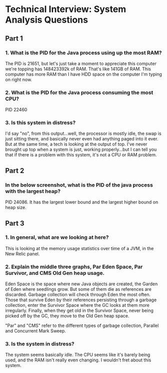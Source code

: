 # Technical Interview: System Analysis Questions

## Part 1

### 1. What is the PID for the Java process using up the most RAM?

The PID is 21651, but let's just take a moment to appreciate this computer we're topping has 148423392k of RAM. That's like 141GB of RAM. This computer has more RAM than I have HDD space on the computer I'm typing on right now.

### 2. What is the PID for the Java process consuming the most CPU?

PID 22460

### 3. Is this system in distress?

I'd say "no", from this output...well, the processor is mostly idle, the swap is just sitting there, and basically never even had anything paged into it ever. But at the same time, a tech is looking at the output of top. I've never brought up top when a system is just, working properly...but I can tell you that if there is a problem with this system, it's not a CPU or RAM problem.

## Part 2

### In the below screenshot, what is the PID of the java process with the largest heap?

PID 24086. It has the largest lower bound and the largest higher bound on heap size.

## Part 3

### 1. In general, what are we looking at here?

This is looking at the memory usage statistics over time of a JVM, in the New Relic panel.

### 2. Explain the middle three graphs, Par Eden Space, Par Survivor, and CMS Old Gen heap usage.

Eden Space is the space where new Java objects are created, the Garden of Eden where seedlings grow. But some of them die as references are discarded. Garbage collection will check through Eden the most often. Those that survive Eden by their references persisting through a garbage collection, enter the Survivor Space where the GC looks at them more irregularly. Finally, when they get old in the Survivor Space, never being picked off by the GC, they move to the Old Gen heap space.

"Par" and "CMS" refer to the different types of garbage collection, Parallel and Concurrent Mark Sweep. 

### 3. Is the system in distress?

The system seems basically idle. The CPU seems like it's barely being used, and the RAM isn't really even changing. I wouldn't fret about this system.